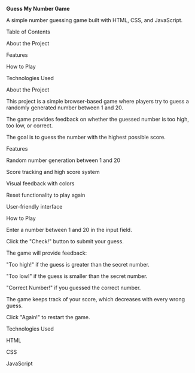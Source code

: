 **Guess My Number Game**

A simple number guessing game built with HTML, CSS, and JavaScript.

Table of Contents

About the Project

Features

How to Play

Technologies Used


About the Project

This project is a simple browser-based game where players try to guess a randomly generated number between 1 and 20. 

The game provides feedback on whether the guessed number is too high, too low, or correct. 

The goal is to guess the number with the highest possible score.

Features

Random number generation between 1 and 20

Score tracking and high score system

Visual feedback with colors

Reset functionality to play again

User-friendly interface

How to Play

Enter a number between 1 and 20 in the input field.

Click the "Check!" button to submit your guess.

The game will provide feedback:

"Too high!" if the guess is greater than the secret number.

"Too low!" if the guess is smaller than the secret number.

"Correct Number!" if you guessed the correct number.

The game keeps track of your score, which decreases with every wrong guess.

Click "Again!" to restart the game.

Technologies Used

HTML

CSS

JavaScript


